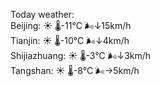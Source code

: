 Today weather:  
Beijing: ☀️   🌡️-11°C 🌬️↓15km/h  
Tianjin: ☀️   🌡️-10°C 🌬️↓4km/h  
Shijiazhuang: ☀️   🌡️-3°C 🌬️↓3km/h  
Tangshan: ☀️   🌡️-8°C 🌬️→5km/h  
